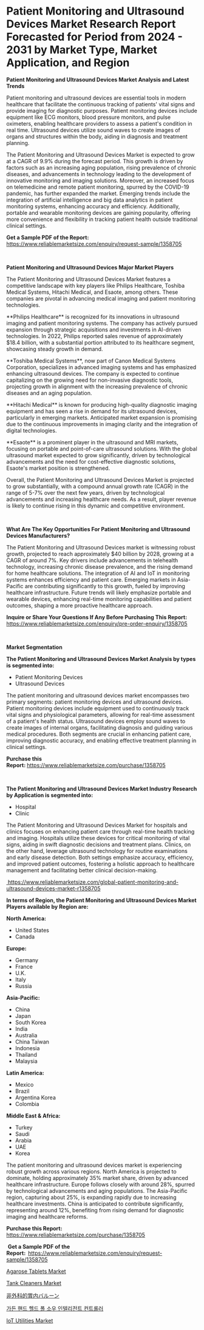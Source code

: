 <p><h1>Patient Monitoring and Ultrasound Devices Market Research Report Forecasted for Period from 2024 -  2031 by Market Type, Market Application, and Region</h1></p><p><strong>Patient Monitoring and Ultrasound Devices Market Analysis and Latest Trends</strong></p>
<p><p>Patient monitoring and ultrasound devices are essential tools in modern healthcare that facilitate the continuous tracking of patients' vital signs and provide imaging for diagnostic purposes. Patient monitoring devices include equipment like ECG monitors, blood pressure monitors, and pulse oximeters, enabling healthcare providers to assess a patient's condition in real time. Ultrasound devices utilize sound waves to create images of organs and structures within the body, aiding in diagnosis and treatment planning.</p><p>The Patient Monitoring and Ultrasound Devices Market is expected to grow at a CAGR of 9.9% during the forecast period. This growth is driven by factors such as an increasing aging population, rising prevalence of chronic diseases, and advancements in technology leading to the development of innovative monitoring and imaging solutions. Moreover, an increased focus on telemedicine and remote patient monitoring, spurred by the COVID-19 pandemic, has further expanded the market. Emerging trends include the integration of artificial intelligence and big data analytics in patient monitoring systems, enhancing accuracy and efficiency. Additionally, portable and wearable monitoring devices are gaining popularity, offering more convenience and flexibility in tracking patient health outside traditional clinical settings.</p></p>
<p><strong>Get a Sample PDF of the Report:&nbsp;</strong> <a href="https://www.reliablemarketsize.com/enquiry/request-sample/1358705">https://www.reliablemarketsize.com/enquiry/request-sample/1358705</a></p>
<p>&nbsp;</p>
<p><strong>Patient Monitoring and Ultrasound Devices Major Market Players</strong></p>
<p><p>The Patient Monitoring and Ultrasound Devices Market features a competitive landscape with key players like Philips Healthcare, Toshiba Medical Systems, Hitachi Medical, and Esaote, among others. These companies are pivotal in advancing medical imaging and patient monitoring technologies.</p><p>**Philips Healthcare** is recognized for its innovations in ultrasound imaging and patient monitoring systems. The company has actively pursued expansion through strategic acquisitions and investments in AI-driven technologies. In 2022, Philips reported sales revenue of approximately $18.4 billion, with a substantial portion attributed to its healthcare segment, showcasing steady growth in demand.</p><p>**Toshiba Medical Systems**, now part of Canon Medical Systems Corporation, specializes in advanced imaging systems and has emphasized enhancing ultrasound devices. The company is expected to continue capitalizing on the growing need for non-invasive diagnostic tools, projecting growth in alignment with the increasing prevalence of chronic diseases and an aging population.</p><p>**Hitachi Medical** is known for producing high-quality diagnostic imaging equipment and has seen a rise in demand for its ultrasound devices, particularly in emerging markets. Anticipated market expansion is promising due to the continuous improvements in imaging clarity and the integration of digital technologies.</p><p>**Esaote** is a prominent player in the ultrasound and MRI markets, focusing on portable and point-of-care ultrasound solutions. With the global ultrasound market expected to grow significantly, driven by technological advancements and the need for cost-effective diagnostic solutions, Esaote's market position is strengthened.</p><p>Overall, the Patient Monitoring and Ultrasound Devices Market is projected to grow substantially, with a compound annual growth rate (CAGR) in the range of 5-7% over the next few years, driven by technological advancements and increasing healthcare needs. As a result, player revenue is likely to continue rising in this dynamic and competitive environment.</p></p>
<p>&nbsp;</p>
<p><strong>What Are The Key Opportunities For Patient Monitoring and Ultrasound Devices Manufacturers?</strong></p>
<p><p>The Patient Monitoring and Ultrasound Devices market is witnessing robust growth, projected to reach approximately $40 billion by 2028, growing at a CAGR of around 7%. Key drivers include advancements in telehealth technology, increasing chronic disease prevalence, and the rising demand for home healthcare solutions. The integration of AI and IoT in monitoring systems enhances efficiency and patient care. Emerging markets in Asia-Pacific are contributing significantly to this growth, fueled by improving healthcare infrastructure. Future trends will likely emphasize portable and wearable devices, enhancing real-time monitoring capabilities and patient outcomes, shaping a more proactive healthcare approach.</p></p>
<p><strong>Inquire or Share Your Questions If Any Before Purchasing This Report:</strong> <a href="https://www.reliablemarketsize.com/enquiry/pre-order-enquiry/1358705">https://www.reliablemarketsize.com/enquiry/pre-order-enquiry/1358705</a></p>
<p>&nbsp;</p>
<p><strong>Market Segmentation</strong></p>
<p><strong>The Patient Monitoring and Ultrasound Devices Market Analysis by types is segmented into:</strong></p>
<p><ul><li>Patient Monitoring Devices</li><li>Ultrasound Devices</li></ul></p>
<p><p>The patient monitoring and ultrasound devices market encompasses two primary segments: patient monitoring devices and ultrasound devices. Patient monitoring devices include equipment used to continuously track vital signs and physiological parameters, allowing for real-time assessment of a patient's health status. Ultrasound devices employ sound waves to create images of internal organs, facilitating diagnosis and guiding various medical procedures. Both segments are crucial in enhancing patient care, improving diagnostic accuracy, and enabling effective treatment planning in clinical settings.</p></p>
<p><strong>Purchase this Report:&nbsp;</strong><a href="https://www.reliablemarketsize.com/purchase/1358705">https://www.reliablemarketsize.com/purchase/1358705</a></p>
<p>&nbsp;</p>
<p><strong>The Patient Monitoring and Ultrasound Devices Market Industry Research by Application is segmented into:</strong></p>
<p><ul><li>Hospital</li><li>Clinic</li></ul></p>
<p><p>The Patient Monitoring and Ultrasound Devices Market for hospitals and clinics focuses on enhancing patient care through real-time health tracking and imaging. Hospitals utilize these devices for critical monitoring of vital signs, aiding in swift diagnostic decisions and treatment plans. Clinics, on the other hand, leverage ultrasound technology for routine examinations and early disease detection. Both settings emphasize accuracy, efficiency, and improved patient outcomes, fostering a holistic approach to healthcare management and facilitating better clinical decision-making.</p></p>
<p><a href="https://www.reliablemarketsize.com/global-patient-monitoring-and-ultrasound-devices-market-r1358705">&nbsp;https://www.reliablemarketsize.com/global-patient-monitoring-and-ultrasound-devices-market-r1358705</a></p>
<p><strong>In terms of Region, the Patient Monitoring and Ultrasound Devices Market Players available by Region are:</strong></p>
<p>
    <p> <strong> North America: </strong>
        <ul>
            <li>United States</li>
            <li>Canada</li>
        </ul>
        </p> 
    <p> <strong> Europe: </strong>
        <ul>
            <li>Germany</li>
            <li>France</li>
            <li>U.K.</li>
            <li>Italy</li>
            <li>Russia</li>
        </ul>
        </p> 
    <p> <strong> Asia-Pacific: </strong>
        <ul>
            <li>China</li>
            <li>Japan</li>
            <li>South Korea</li>
            <li>India</li>
            <li>Australia</li>
            <li>China Taiwan</li>
            <li>Indonesia</li>
            <li>Thailand</li>
            <li>Malaysia</li>
        </ul>
        </p> 
    <p> <strong> Latin America: </strong>
        <ul>
            <li>Mexico</li>
            <li>Brazil</li>
            <li>Argentina Korea</li>
            <li>Colombia</li>
        </ul>
        </p> 
    <p> <strong> Middle East & Africa: </strong>
        <ul>
            <li>Turkey</li>
            <li>Saudi</li>
            <li>Arabia</li>
            <li>UAE</li>
            <li>Korea</li>
        </ul>
    </p>
    </p>
<p><p>The patient monitoring and ultrasound devices market is experiencing robust growth across various regions. North America is projected to dominate, holding approximately 35% market share, driven by advanced healthcare infrastructure. Europe follows closely with around 28%, spurred by technological advancements and aging populations. The Asia-Pacific region, capturing about 25%, is expanding rapidly due to increasing healthcare investments. China is anticipated to contribute significantly, representing around 12%, benefiting from rising demand for diagnostic imaging and healthcare reforms.</p></p>
<p><strong>Purchase this Report: </strong><a href="https://www.reliablemarketsize.com/purchase/1358705">https://www.reliablemarketsize.com/purchase/1358705</a></p>
<p>&nbsp;<strong>Get a Sample PDF of the Report:&nbsp;&nbsp;</strong><a href="https://www.reliablemarketsize.com/enquiry/request-sample/1358705">https://www.reliablemarketsize.com/enquiry/request-sample/1358705</a></p>
<p><strong></strong></p>
<p><p><a href="https://issuu.com/reportprime-2/docs/agarose-tablets-market-size-2030.pp_35ab238ed86a36">Agarose Tablets Market</a></p><p><a href="https://issuu.com/reportprime-2/docs/tank-cleaners-market-size-2030.pptx_b57a85959ead50">Tank Cleaners Market</a></p><p><a href="https://medium.com/@dtrg65gh/non-surgical-intragastric-balloon-market-%E3%81%AF-%E3%82%B3%E3%82%B9%E3%83%88%E7%AE%A1%E7%90%86%E3%81%A8%E5%8A%B9%E7%8E%87%E5%90%91%E4%B8%8A%E3%82%92%E5%84%AA%E5%85%88%E3%81%97%E3%81%BE%E3%81%99-%E3%81%95%E3%82%89%E3%81%AB-%E5%A0%B1%E5%91%8A%E6%9B%B8%E3%81%AF%E5%B8%82%E5%A0%B4%E3%81%AE%E9%9C%80%E8%A6%81%E9%9D%A2%E3%81%A8%E4%BE%9B%E7%B5%A6%E9%9D%A2%E3%81%AE%E4%B8%A1%E6%96%B9%E3%82%92%E3%82%AB%E3%83%90%E3%83%BC%E3%81%97%E3%81%A6%E3%81%84%E3%81%BE%E3%81%99-2a34319739b9">非外科的胃内バルーン</a></p><p><a href="https://medium.com/@fitzwjpcorke/garden-handheld-pole-saws-intelligent-controller-market-%EC%9D%98-%EA%B8%80%EB%A1%9C%EB%B2%8C-%EC%8B%9C%EC%9E%A5-%EA%B0%9C%EC%9A%94%EB%8A%94-%EC%A0%84-%EC%84%B8%EA%B3%84-%EB%B0%8F-%EC%A3%BC%EC%9A%94-%EC%8B%9C%EC%9E%A5%EC%9D%98-%EC%82%B0%EC%97%85%EC%97%90-%EC%98%81%ED%96%A5%EC%9D%84-%EB%AF%B8%EC%B9%98%EB%8A%94-%EC%A3%BC%EC%9A%94-f38a98628be6">가든 핸드 헬드 폴 소우 인텔리전트 컨트롤러</a></p><p><a href="https://www.linkedin.com/pulse/global-iot-utilities-market-opportunities-forecast-period-from-ixxde?trackingId=D7H2NfUdSEmY7zDjTHpAQA%3D%3D">IoT Utilities Market</a></p></p>